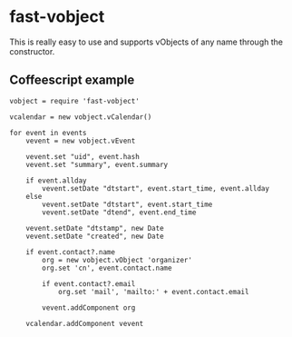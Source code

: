 # fast-vobject

This is really easy to use and supports vObjects of any name through the
constructor.

## Coffeescript example
```
vobject = require 'fast-vobject'

vcalendar = new vobject.vCalendar()

for event in events
	vevent = new vobject.vEvent

	vevent.set "uid", event.hash
	vevent.set "summary", event.summary

	if event.allday
		vevent.setDate "dtstart", event.start_time, event.allday
	else
		vevent.setDate "dtstart", event.start_time
		vevent.setDate "dtend", event.end_time

	vevent.setDate "dtstamp", new Date
	vevent.setDate "created", new Date

	if event.contact?.name
		org = new vobject.vObject 'organizer'
		org.set 'cn', event.contact.name

		if event.contact?.email
			org.set 'mail', 'mailto:' + event.contact.email

		vevent.addComponent org

	vcalendar.addComponent vevent

```
